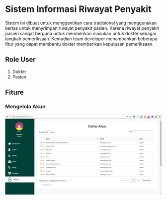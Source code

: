 # Sistem Informasi Riwayat Penyakit
Sistem ini dibuat untuk menggantikan cara tradisional yang menggunakan kertas untuk menyrimpan riwayat penyakit pasien. Karena riwayat penyakit pasien sangat berguna untuk memberikan masukan untuk dokter sebagai langkah pemeriksaan. Kemudian team developer menambahkan beberapa fitur yang dapat membantu dokter memberikan keputusan pemeriksaan.

## Role User
1. Dokter
2. Pasien

## Fiture
### Mengelola Akun
![alt text](https://github.com/ariya01/Sistem-Informasi-Riwayat-Penyakit/blob/master/gambar/akun.png "Logo Title Text 1")
